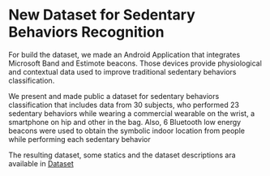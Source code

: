 # New Dataset for Sedentary Behaviors Recognition

For build the dataset, we made an Android Application that integrates Microsoft Band and Estimote beacons. Those devices provide physiological and contextual data used to improve traditional sedentary behaviors classification. 

We present and made public a dataset for sedentary behaviors classification that includes data from 30 subjects, who performed 23 sedentary behaviors while wearing a commercial wearable on the wrist, a smartphone on hip and other in the bag. Also, 6 Bluetooth low energy beacons were used to obtain the symbolic indoor location from people while performing each sedentary behavior

The resulting dataset, some statics and the dataset descriptions ara available in [Dataset](https://drive.google.com/drive/folders/0B8oVIqp033LdMXBFM2VVRzRLckE?usp=sharing)
